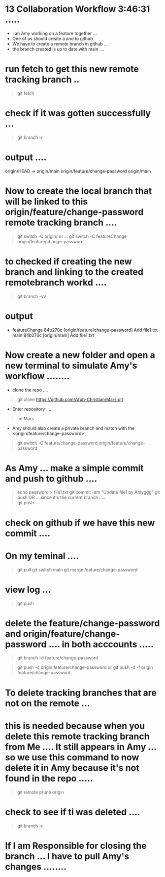 # 13 Collaboration Workflow       3:46:31      .....   

- I an Amy working on a feature together ...
- One of us should create a <feature branch> and <push> to github 
- We have to create  a remote branch in github .... 
- the branch created is up to date with main .... 


# run fetch to get this new remote tracking branch .. 

> git fetch 

# check if it was gotten successfully ...

> git branch -r
# output .... 
  origin/HEAD -> origin/main
  origin/feature/change-password
  origin/main



# Now to create the local branch that will be linked to this origin/feature/change-password remote tracking branch .... 

> git switch -C <newbranchname>  origin/<remotetrackingbranchname>
or ... 
> git switch -C featureChange origin/feature/change-password




# to checked if creating the new branch and linking to the created remotebranch workd .... 

> git branch -vv
# output 
* featureChange 84b270c [origin/feature/change-password] Add file1.txt
  main          84b270c [origin/main] Add file1.txt




















# Now create a new folder and open a new terminal to simulate Amy's workflow ........ 


- clone the repo .... 

> git clone  https://github.com/Afuh-Christian/Mars.git

- Enter repository .... 

> cd Mars 

- Amy should also create a private branch and match with the <origin/feature/change-password>

> git switch -C feature/change-password origin/feature/change-password





# As Amy ... make a simple commit and push to github ....


> echo password > file1.txt 
> git commit -am "Update file1 by Amyggg" 
> git push
OR ....since it's the current branch .....  
> git push 


# check on github if we have this new commit .... 






# On my teminal .... 
> git pull 
> git switch main 
> git  merge feature/change-password
# view log ... 
> git push



# delete the feature/change-password and origin/feature/change-password .... in both acccounts ..... 

> git branch -d feature/change-password 


> git push -d origin feature/change-password
or
> git push -d -f origin feature/change-password



# To delete tracking branches that are not on the remote ... 
# this is needed because when you delete this remote tracking branch from Me .... It still appears in Amy ... so we use this command to now delete it in Amy because it's not found in the repo .....
> git  remote prune origin




# check to see if ti was deleted .... 
> git branch -r


 












# If I am Responsible for closing the branch ... I have to pull Amy's changes ........